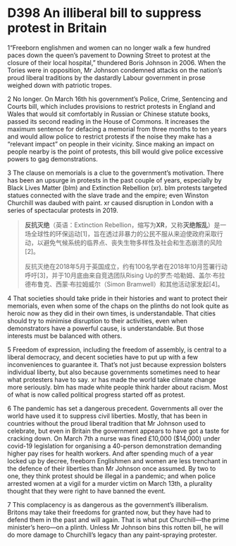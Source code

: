 # D398 An illiberal bill to suppress protest in Britain
1“Freeborn englishmen and women can no longer walk a few hundred paces down the queen’s pavement to Downing Street to protest at the closure of their local hospital,” thundered Boris Johnson in 2006. When the Tories were in opposition, Mr Johnson condemned attacks on the nation’s proud liberal traditions by the dastardly Labour government in prose weighed down with patriotic tropes.

2 No longer. On March 16th his government’s Police, Crime, Sentencing and Courts bill, which includes provisions to restrict protests in England and Wales that would sit comfortably in Russian or Chinese statute books, passed its second reading in the House of Commons. It increases the maximum sentence for defacing a memorial from three months to ten years and would allow police to restrict protests if the noise they make has a “relevant impact” on people in their vicinity. Since making an impact on people nearby is the point of protests, this bill would give police excessive powers to gag demonstrations.

3 The clause on memorials is a clue to the government’s motivation. There has been an upsurge in protests in the past couple of years, especially by Black Lives Matter (blm) and Extinction Rebellion (xr). blm protests targeted statues connected with the slave trade and the empire; even Winston Churchill was daubed with paint. xr caused disruption in London with a series of spectacular protests in 2019.

> **反抗灭绝**（英语：Extinction Rebellion，缩写为**XR**，又称**灭绝叛乱**）是一场全球性的环保运动[1]，旨在透过非暴力的公民不服从来迫使政府采取行动，以避免气候系统的临界点、丧失生物多样性及社会和生态崩溃的风险[2]。
>
> 反抗灭绝在2018年5月于英国成立，约有100名学者在2018年10月签署行动呼吁[3]，并于10月底由来自竞选团队Rising Up的罗杰·哈勒姆、盖尔·布拉德布鲁克、西蒙·布拉姆威尔（Simon Bramwell）和其他活动家发起[4]。
>

4 That societies should take pride in their histories and want to protect their memorials, even when some of the chaps on the plinths do not look quite as heroic now as they did in their own times, is understandable. That cities should try to minimise disruption to their activities, even when demonstrators have a powerful cause, is understandable. But those interests must be balanced with others.

5 Freedom of expression, including the freedom of assembly, is central to a liberal democracy, and decent societies have to put up with a few inconveniences to guarantee it. That’s not just because expression bolsters individual liberty, but also because governments sometimes need to hear what protesters have to say. xr has made the world take climate change more seriously. blm has made white people think harder about racism. Most of what is now called political progress started off as protest.

6 The pandemic has set a dangerous precedent. Governments all over the world have used it to suppress civil liberties. Mostly, that has been in countries without the proud liberal tradition that Mr Johnson used to celebrate, but even in Britain the government appears to have got a taste for cracking down. On March 7th a nurse was fined £10,000 ($14,000) under covid-19 legislation for organising a 40-person demonstration demanding higher pay rises for health workers. And after spending much of a year locked up by decree, freeborn Englishmen and women are less trenchant in the defence of their liberties than Mr Johnson once assumed. By two to one, they think protest should be illegal in a pandemic; and when police arrested women at a vigil for a murder victim on March 13th, a plurality thought that they were right to have banned the event.

7 This complacency is as dangerous as the government’s illiberalism. Britons may take their freedoms for granted now, but they have had to defend them in the past and will again. That is what put Churchill—the prime minister’s hero—on a plinth. Unless Mr Johnson bins this rotten bill, he will do more damage to Churchill’s legacy than any paint-spraying protester.

